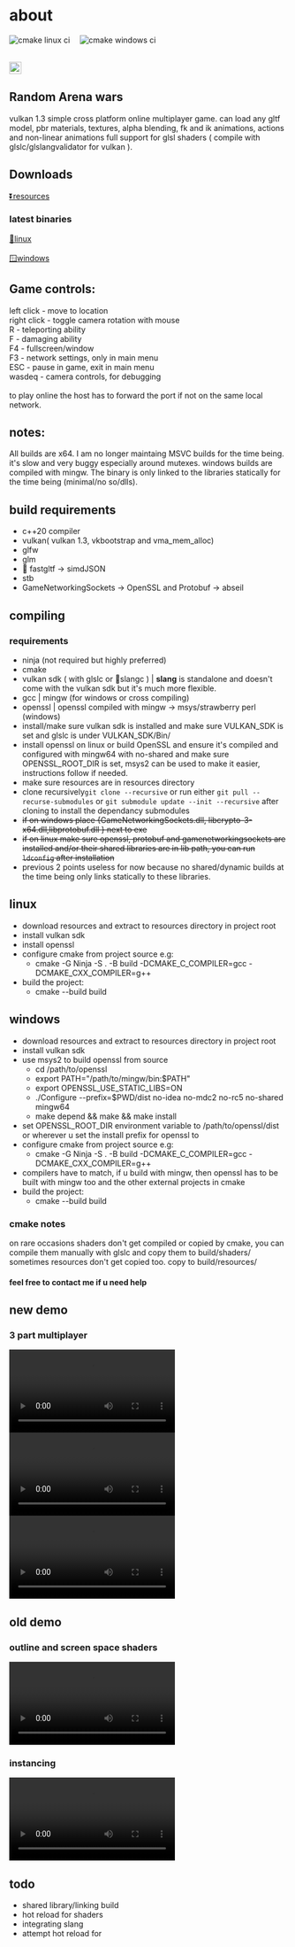 ﻿# about

 ![cmake linux ci](https://github.com/rarepng/raw/actions/workflows/cmake_lnx.yml/badge.svg)&ensp;&ensp;
 ![cmake windows ci](https://github.com/rarepng/raw/actions/workflows/cmake_win.yml/badge.svg)<br>

 <br>
 <a href="https://discord.gg/kxRUCKAR3T"><img src="https://img.shields.io/badge/join-discord-%23FFFFFFFF?style=flat&logo=discord&labelColor=black" height="22"></a>

## Random Arena wars 
vulkan 1.3 simple cross platform online multiplayer game.
can load any gltf model, pbr materials, textures, alpha blending, fk and ik animations, actions and non-linear animations
full support for glsl shaders ( compile with glslc/glslangvalidator for vulkan ).

## Downloads

[⏬resources](https://drive.google.com/file/d/1ZwYuB17yq-yRpswRISuvSG-_R7j5GKM9/view?usp=sharing)
### latest binaries
[🐧linux](https://github.com/rarepng/raw/releases/download/alpha/rawl.7z)<br><br>
[🪟windows](https://github.com/rarepng/raw/releases/download/alpha/raw.7z)

## Game controls:

left click - move to location<br>
right click - toggle camera rotation with mouse<br>
R - teleporting ability<br>
F - damaging ability<br>
F4 - fullscreen/window<br>
F3 - network settings, only in main menu<br>
ESC - pause in game, exit in main menu<br>
wasdeq - camera controls, for debugging<br><br>
to play online the host has to forward the port if not on the same local network.


## notes:
All builds are x64.
I am no longer maintaing MSVC builds for the time being. it's slow and very buggy especially around mutexes. windows builds are compiled with mingw.
The binary is only linked to the libraries statically for the time being (minimal/no so/dlls).

## build requirements
* c++20 compiler
* vulkan( vulkan 1.3, vkbootstrap and vma_mem_alloc)
* glfw
* glm
* 🌟 fastgltf -> simdJSON
* stb
* GameNetworkingSockets -> OpenSSL and Protobuf -> abseil

## compiling

### requirements
- ninja (not required but highly preferred)
- cmake
- vulkan sdk ( with glslc or 🌟slangc ) | **slang** is standalone and doesn't come with the vulkan sdk but it's much more flexible.
- gcc | mingw (for windows or cross compiling)
- openssl | openssl compiled with mingw -> msys/strawberry perl (windows)
- install/make sure vulkan sdk is installed and make sure VULKAN_SDK is set and glslc is under VULKAN_SDK/Bin/
- install openssl on linux or build OpenSSL and ensure it's compiled and configured with mingw64 with no-shared and make sure OPENSSL_ROOT_DIR is set, msys2 can be used to make it easier, instructions follow if needed.
- make sure resources are in resources directory
- clone recursively```git clone --recursive``` or run either ```git pull --recurse-submodules``` or ```git submodule update --init --recursive``` after cloning to install the dependancy submodules
- ~~if on windows place {GameNetworkingSockets.dll, libcrypto-3-x64.dll,libprotobuf.dll } next to exe~~
- ~~if on linux make sure openssl, protobuf and gamenetworkingsockets are installed and/or their shared libraries are in lib path, you can run `ldconfig` after installation~~
- previous 2 points useless for now because no shared/dynamic builds at the time being only links statically to these libraries.

## linux
- download resources and extract to resources directory in project root
- install vulkan sdk
- install openssl 
- configure cmake from project source e.g: 
	- cmake -G Ninja -S . -B build -DCMAKE_C_COMPILER=gcc -DCMAKE_CXX_COMPILER=g++
- build the project:
	- cmake --build build

	
## windows
- download resources and extract to resources directory in project root
- install vulkan sdk
- use msys2 to build openssl from source
	- cd /path/to/openssl
	- export PATH="/path/to/mingw/bin:$PATH"
	- export OPENSSL_USE_STATIC_LIBS=ON
	- ./Configure --prefix=$PWD/dist no-idea no-mdc2 no-rc5 no-shared mingw64
	- make depend && make && make install
- set OPENSSL_ROOT_DIR environment variable to /path/to/openssl/dist or wherever u set the install prefix for openssl to
- configure cmake from project source e.g: 
	- cmake -G Ninja -S . -B build -DCMAKE_C_COMPILER=gcc -DCMAKE_CXX_COMPILER=g++
- compilers have to match, if u build with mingw, then openssl has to be built with mingw too and the other external projects in cmake
- build the project:
	- cmake --build build


### cmake notes
on rare occasions shaders don't get compiled or copied by cmake, you can compile them manually with glslc and copy them to build/shaders/ <br>
sometimes resources don't get copied too. copy to build/resources/

#### feel free to contact me if u need help

## new demo
### 3 part multiplayer<br>
<video src=https://github.com/user-attachments/assets/6d03127e-c95a-4dc3-931c-8750e5c5f008>https://rarepng.github.io/vidz/0_1.mp4</video>
<video src=https://github.com/user-attachments/assets/c01b2221-fbd6-42c1-a831-639ce9b4352b>https://rarepng.github.io/vidz/0_2.mp4</video>
<video src=https://github.com/user-attachments/assets/de65abb7-434f-45c6-a867-2995c5120fe6>https://rarepng.github.io/vidz/0_3.mp4</video>



## old demo
### outline and screen space shaders
<video src=https://github.com/rarepng/engine/assets/153374928/3d27590c-4bc7-42e4-b4b2-26ca9753ddff></video>
### instancing
<video src=https://github.com/rarepng/engine/assets/153374928/d85023e9-e746-4230-af61-36fb7b283cc4></video>

## todo
- shared library/linking build
- hot reload for shaders
- integrating slang
- attempt hot reload for
